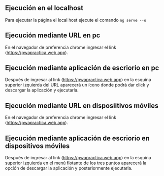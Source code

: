 ## Ejecución en el localhost

Para ejecutar la página el local host ejecute el comando `ng serve --o`

## Ejecución mediante URL en pc

En el navegador de preferencia chrome ingresar el link (https://pwapractica.web.app).

## Ejecución mediante aplicación de escriorio en pc

Después de ingresar al link (https://pwapractica.web.app) en la esquina superior izquierda del URL aparecerá un ícono donde podrá dar click y descargar la aplicación y ejecutarla.

## Ejecución mediante URL en disposiitivos móviles

En el navegador de preferencia chrome ingresar el link (https://pwapractica.web.app).

## Ejecución mediante aplicación de escriorio en dispositivos móviles

Después de ingresar al link (https://pwapractica.web.app) en la esquina superior izquierda en el menú flotante de los tres puntos aparecerá la opción de descargar la aplicación y posteriormente ejecutarla.

